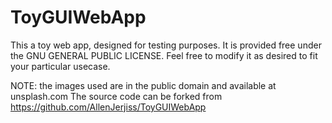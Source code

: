 # ToyGUIWebApp

This a toy web app, designed for testing purposes.  It is provided free under the GNU GENERAL PUBLIC LICENSE.  Feel free to modify it as desired to fit your particular usecase.

NOTE:  the images used are in the public domain and available at unsplash.com
The source code can be forked from https://github.com/AllenJerjiss/ToyGUIWebApp
